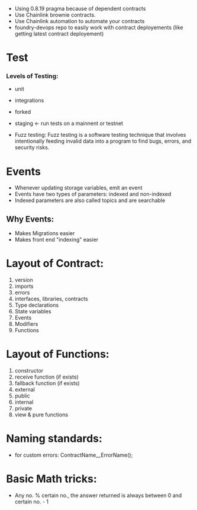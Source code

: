 - Using 0.8.19 pragma because of dependent contracts
- Use Chainlink brownie contracts.
- Use Chainlink automation to automate your contracts
- foundry-devops repo to easily work with contract deployements (like getting latest contract deployement)

# Test

### Levels of Testing:

- unit
- integrations
- forked
- staging <- run tests on a mainnent or testnet

- Fuzz testing:
  Fuzz testing is a software testing technique that involves intentionally feeding invalid data into a program to find bugs, errors, and security risks.

# Events

- Whenever updating storage variables, emit an event
- Events have two types of parameters: indexed and non-indexed
- Indexed parameters are also called topics and are searchable

## Why Events:

- Makes Migrations easier
- Makes front end "indexing" easier

# Layout of Contract:

1. version
2. imports
3. errors
4. interfaces, libraries, contracts
5. Type declarations
6. State variables
7. Events
8. Modifiers
9. Functions

# Layout of Functions:

1. constructor
2. receive function (if exists)
3. fallback function (if exists)
4. external
5. public
6. internal
7. private
8. view & pure functions

# Naming standards:

- for custom errors: ContractName\_\_ErrorName();

# Basic Math tricks:

- Any no. % certain no., the answer returned is always between 0 and certain no. - 1
